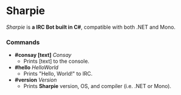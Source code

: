 # Sharpie
*Sharpie* is **a IRC Bot built in C#**, compatible with both .NET and Mono.

### Commands
* **#consay [text]** *Consay*
  * Prints [text] to the console.
* **#hello** *HelloWorld*
  * Prints "Hello, World!" to IRC.
* **#version** *Version*
  * Prints **Sharpie** version, OS, and compiler (i.e. .NET or Mono).
